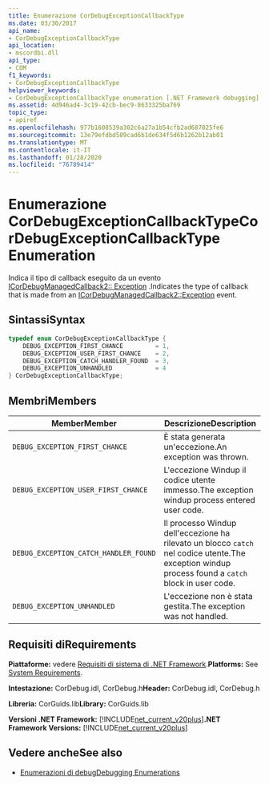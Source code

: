```yaml
---
title: Enumerazione CorDebugExceptionCallbackType
ms.date: 03/30/2017
api_name:
- CorDebugExceptionCallbackType
api_location:
- mscordbi.dll
api_type:
- COM
f1_keywords:
- CorDebugExceptionCallbackType
helpviewer_keywords:
- CorDebugExceptionCallbackType enumeration [.NET Framework debugging]
ms.assetid: 4d946ad4-3c19-42cb-bec9-8633325ba769
topic_type:
- apiref
ms.openlocfilehash: 977b1608539a302c6a27a1b54cfb2ad687025fe6
ms.sourcegitcommit: 13e79efdbd589cad6b1de634f5d6b1262b12ab01
ms.translationtype: MT
ms.contentlocale: it-IT
ms.lasthandoff: 01/28/2020
ms.locfileid: "76789414"
---
```

# <a name="cordebugexceptioncallbacktype-enumeration"></a><span data-ttu-id="4408f-102">Enumerazione CorDebugExceptionCallbackType</span><span class="sxs-lookup"><span data-stu-id="4408f-102">CorDebugExceptionCallbackType Enumeration</span></span>
<span data-ttu-id="4408f-103">Indica il tipo di callback eseguito da un evento [ICorDebugManagedCallback2:: Exception](icordebugmanagedcallback2-exception-method.md) .</span><span class="sxs-lookup"><span data-stu-id="4408f-103">Indicates the type of callback that is made from an [ICorDebugManagedCallback2::Exception](icordebugmanagedcallback2-exception-method.md) event.</span></span>  
  
## <a name="syntax"></a><span data-ttu-id="4408f-104">Sintassi</span><span class="sxs-lookup"><span data-stu-id="4408f-104">Syntax</span></span>  
  
```cpp  
typedef enum CorDebugExceptionCallbackType {  
    DEBUG_EXCEPTION_FIRST_CHANCE         = 1,  
    DEBUG_EXCEPTION_USER_FIRST_CHANCE    = 2,  
    DEBUG_EXCEPTION_CATCH_HANDLER_FOUND  = 3,  
    DEBUG_EXCEPTION_UNHANDLED            = 4  
} CorDebugExceptionCallbackType;  
```  
  
## <a name="members"></a><span data-ttu-id="4408f-105">Membri</span><span class="sxs-lookup"><span data-stu-id="4408f-105">Members</span></span>  
  
|<span data-ttu-id="4408f-106">Member</span><span class="sxs-lookup"><span data-stu-id="4408f-106">Member</span></span>|<span data-ttu-id="4408f-107">Descrizione</span><span class="sxs-lookup"><span data-stu-id="4408f-107">Description</span></span>|  
|------------|-----------------|  
|`DEBUG_EXCEPTION_FIRST_CHANCE`|<span data-ttu-id="4408f-108">È stata generata un'eccezione.</span><span class="sxs-lookup"><span data-stu-id="4408f-108">An exception was thrown.</span></span>|  
|`DEBUG_EXCEPTION_USER_FIRST_CHANCE`|<span data-ttu-id="4408f-109">L'eccezione Windup il codice utente immesso.</span><span class="sxs-lookup"><span data-stu-id="4408f-109">The exception windup process entered user code.</span></span>|  
|`DEBUG_EXCEPTION_CATCH_HANDLER_FOUND`|<span data-ttu-id="4408f-110">Il processo Windup dell'eccezione ha rilevato un blocco `catch` nel codice utente.</span><span class="sxs-lookup"><span data-stu-id="4408f-110">The exception windup process found a `catch` block in user code.</span></span>|  
|`DEBUG_EXCEPTION_UNHANDLED`|<span data-ttu-id="4408f-111">L'eccezione non è stata gestita.</span><span class="sxs-lookup"><span data-stu-id="4408f-111">The exception was not handled.</span></span>|  
  
## <a name="requirements"></a><span data-ttu-id="4408f-112">Requisiti di</span><span class="sxs-lookup"><span data-stu-id="4408f-112">Requirements</span></span>  
 <span data-ttu-id="4408f-113">**Piattaforme:** vedere [Requisiti di sistema di .NET Framework](../../../../docs/framework/get-started/system-requirements.md).</span><span class="sxs-lookup"><span data-stu-id="4408f-113">**Platforms:** See [System Requirements](../../../../docs/framework/get-started/system-requirements.md).</span></span>  
  
 <span data-ttu-id="4408f-114">**Intestazione:** CorDebug.idl, CorDebug.h</span><span class="sxs-lookup"><span data-stu-id="4408f-114">**Header:** CorDebug.idl, CorDebug.h</span></span>  
  
 <span data-ttu-id="4408f-115">**Libreria:** CorGuids.lib</span><span class="sxs-lookup"><span data-stu-id="4408f-115">**Library:** CorGuids.lib</span></span>  
  
 <span data-ttu-id="4408f-116">**Versioni .NET Framework:** [!INCLUDE[net_current_v20plus](../../../../includes/net-current-v20plus-md.md)]</span><span class="sxs-lookup"><span data-stu-id="4408f-116">**.NET Framework Versions:** [!INCLUDE[net_current_v20plus](../../../../includes/net-current-v20plus-md.md)]</span></span>  
  
## <a name="see-also"></a><span data-ttu-id="4408f-117">Vedere anche</span><span class="sxs-lookup"><span data-stu-id="4408f-117">See also</span></span>

- [<span data-ttu-id="4408f-118">Enumerazioni di debug</span><span class="sxs-lookup"><span data-stu-id="4408f-118">Debugging Enumerations</span></span>](debugging-enumerations.md)
